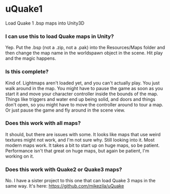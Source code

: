 uQuake1
=======

Load Quake 1 .bsp maps into Unity3D

### I can use this to load Quake maps in Unity?

Yep.  Put the .bsp (not a .zip, not a .pak) into the Resources/Maps folder and then change the map name in the worldspawn object in the scene.  Hit play and the magic happens.

### Is this complete?

Kind of.  Lightmaps aren't loaded yet, and you can't actually play.  You just walk around in the map.  You might have to pause the game as soon as you start it and move your character controller inside the bounds of the map.  Things like triggers and water end up being solid, and doors and things don't open, so you might have to move the controller around to tour a map.  Or just pause the game and fly around in the scene view.

### Does this work with all maps?

It should, but there are issues with some.  It looks like maps that use weird textures might not work, and I'm not sure why.  Still looking into it.  Most modern maps work.  It takes a bit to start up on huge maps, so be patient.  Performance isn't that great on huge maps, but again be patient, I'm working on it.

### Does this work with Quake2 or Quake3 maps?

No.  I have a sister project to this one that can load Quake 3 maps in the same way.  It's here: https://github.com/mikezila/uQuake
